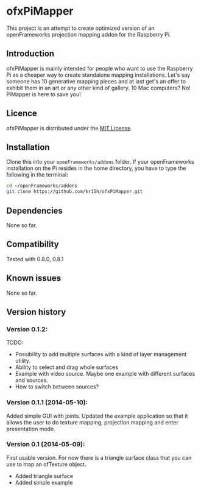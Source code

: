 ofxPiMapper
===========

This project is an attempt to create optimized version of an openFrameworks projection mapping addon for the Raspberry Pi. 

Introduction
------------
ofxPiMapper is mainly intended for people who want to use the Raspberry Pi as a cheaper way to create standalone mapping installations. Let's say someone has 10 generative mapping pieces and at last get's an offer to exhibit them in an art or any other kind of gallery. 10 Mac computers? No! PiMapper is here to save you!

Licence
-------
ofxPiMapper is distributed under the [MIT License](https://en.wikipedia.org/wiki/MIT_License).

Installation
------------
Clone this into your `openFrameworks/addons` folder. If your openFrameworks installation on the Pi resides in the home directory, you have to type the following in the terminal:

```bash
cd ~/openFrameworks/addons
git clone https://github.com/kr15h/ofxPiMapper.git
```

Dependencies
------------
None so far.

Compatibility
------------
Tested with 0.8.0, 0.8.1

Known issues
------------
None so far.

Version history
------------

### Version 0.1.2:
TODO: 
 - Possibility to add multiple surfaces with a kind of layer management utility.
 - Ability to select and drag whole surfaces
 - Example with video source. Maybe one example with different surfaces and sources.
 - How to switch between sources?

### Version 0.1.1 (2014-05-10):
Added simple GUI with joints. Updated the example application so that it allows the user to do texture mapping, projection mapping and enter presentation mode.

### Version 0.1 (2014-05-09):
First usable version. For now there is a triangle surface class that you can use to map an ofTexture object. 
 - Added triangle surface
 - Added simple example
